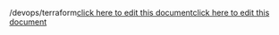 /devops/terraform<a href="https://github.com/BotParty/homelab_status_page/blob/main/devops/terraform">click here to edit this document</a><a href="https://github.com/BotParty/homelab_status_page/blob/main/devops/terraform">click here to edit this document</a>